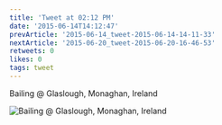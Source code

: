 ```yaml
---
title: 'Tweet at 02:12 PM'
date: '2015-06-14T14:12:47'
prevArticle: '2015-06-14_tweet-2015-06-14-14-11-33'
nextArticle: '2015-06-20_tweet-2015-06-20-16-46-53'
retweets: 0
likes: 0
tags: tweet
---
```

Bailing @ Glaslough, Monaghan, Ireland

![Bailing @ Glaslough, Monaghan, Ireland](/images/insta_12.jpg "Bailing @ Glaslough, Monaghan, Ireland")